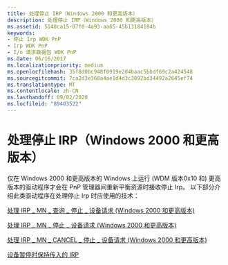 ```yaml
---
title: 处理停止 IRP（Windows 2000 和更高版本）
description: 处理停止 IRP（Windows 2000 和更高版本）
ms.assetid: 5148ca15-07f0-4a93-aa65-45b13184184b
keywords:
- 停止 Irp WDK PnP
- Irp WDK PnP
- I/o 请求数据包 WDK PnP
ms.date: 06/16/2017
ms.localizationpriority: medium
ms.openlocfilehash: 35f8d0bc948f0919e2d4baac5bbdf69c2a424548
ms.sourcegitcommit: 7ca2d3e360a4ae1d4d3c3092bd34492a2645ef74
ms.translationtype: MT
ms.contentlocale: zh-CN
ms.lasthandoff: 09/02/2020
ms.locfileid: "89403522"
---
```

# <a name="handling-stop-irps-windows-2000-and-later"></a>处理停止 IRP（Windows 2000 和更高版本）





仅在 Windows 2000 和更高版本的 Windows 上运行 (WDM 版本0x10 和) 更高版本的驱动程序才会在 PnP 管理器间重新平衡资源时接收停止 Irp。 以下部分介绍此类驱动程序在处理停止 Irp 时应使用的技术：

[处理 IRP \_ MN \_ 查询 \_ 停止 \_ 设备请求 (Windows 2000 和更高版本) ](handling-an-irp-mn-query-stop-device-request--windows-2000-and-later-.md)

[处理 IRP \_ MN \_ 停止 \_ 设备请求 (Windows 2000 和更高版本) ](handling-an-irp-mn-stop-device-request--windows-2000-and-later-.md)

[处理 IRP \_ MN \_ CANCEL \_ 停止 \_ 设备请求 (Windows 2000 和更高版本) ](handling-an-irp-mn-cancel-stop-device-request--windows-2000-and-later-.md)

[设备暂停时保持传入的 IRP](holding-incoming-irps-when-a-device-is-paused.md)


 

 





